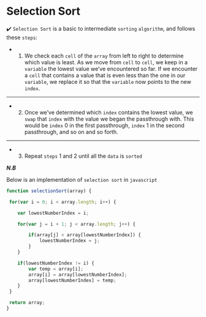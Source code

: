 
# Selection Sort

:heavy_check_mark: ```Selection Sort``` is a basic to intermediate ```sorting``` ```algorithm```, and follows these ```steps```:

- 1. We check each ```cell``` of the ```array``` from left to right to determine which
value is least. As we move from ```cell``` to ```cell```, we keep in a ```variable``` the
lowest value we’ve encountered so far.
If we encounter a ```cell``` that contains a value that is even
less than the one in our ```variable```, we replace it so that the ```variable``` now
points to the new ```index```.
---
- 2. Once we’ve determined which ```index``` contains the lowest value, we ```swap```
that ```index``` with the value we began the passthrough with. 
This would be ```index``` 0 in the first passthrough, ```index``` 1 in the second passthrough, and so on and so forth.
---
- 3. Repeat ```steps``` 1 and 2 until all the ```data``` is ```sorted```

_**N.B**_

Below is an implementation of ```selection sort``` in ```javascript```

```js
function selectionSort(array) {

 for(var i = 0; i < array.length; i++) {

    var lowestNumberIndex = i;

    for(var j = i + 1; j < array.length; j++) {

        if(array[j] < array[lowestNumberIndex]) {
            lowestNumberIndex = j;
        }
    }

    if(lowestNumberIndex != i) {
        var temp = array[i];
        array[i] = array[lowestNumberIndex];
        array[lowestNumberIndex] = temp;
    }
 }

 return array;
}
```